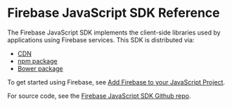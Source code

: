 # Firebase JavaScript SDK Reference
The Firebase JavaScript SDK implements the client-side libraries used by
applications using Firebase services. This SDK is distributed via:

- [CDN](/docs/web/setup/#add-sdks-initialize)
- [npm package](https://www.npmjs.com/package/firebase)
- [Bower package](https://github.com/firebase/firebase-bower)

To get started using Firebase, see
[Add Firebase to your JavaScript Project](https://firebase.google.com/docs/web/setup).

For source code, see the [Firebase JavaScript SDK Github repo](https://github.com/firebase/firebase-js-sdk).
